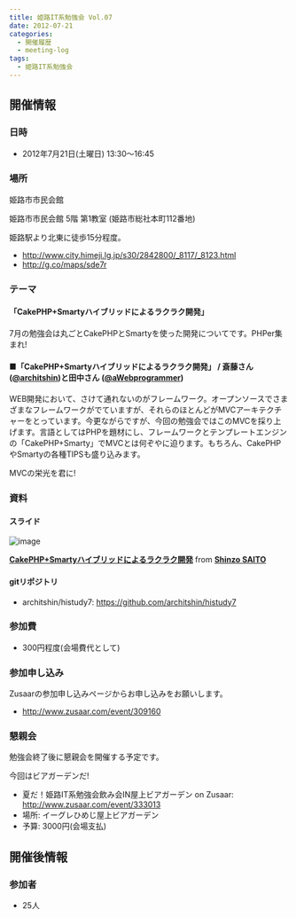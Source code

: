 ```yaml
---
title: 姫路IT系勉強会 Vol.07
date: 2012-07-21
categories:
  - 開催履歴
  - meeting-log
tags:
  - 姫路IT系勉強会
---
```


## 開催情報

### 日時

- 2012年7月21日(土曜日) 13:30～16:45

### 場所

姫路市市民会館

姫路市市民会館 5階 第1教室 (姫路市総社本町112番地)

姫路駅より北東に徒歩15分程度。

- <http://www.city.himeji.lg.jp/s30/2842800/_8117/_8123.html>
- <http://g.co/maps/sde7r>

### テーマ

#### 「CakePHP+Smartyハイブリッドによるラクラク開発」

7月の勉強会は丸ごとCakePHPとSmartyを使った開発についてです。PHPer集まれ!

#### ■「CakePHP+Smartyハイブリッドによるラクラク開発」 / 斎藤さん ([@architshin](https://twitter.com/#%21/architshin))と田中さん ([@aWebprogrammer](https://twitter.com/#%21/aWebprogrammer))

WEB開発において、さけて通れないのがフレームワーク。オープンソースでさまざまなフレームワークがでていますが、それらのほとんどがMVCアーキテクチャーをとっています。今更ながらですが、今回の勉強会ではこのMVCを採り上げます。言語としてはPHPを題材にし、フレームワークとテンプレートエンジンの「CakePHP+Smarty」でMVCとは何ぞやに迫ります。もちろん、CakePHPやSmartyの各種TIPSも盛り込みます。

MVCの栄光を君に!

### 資料

#### スライド

![image](http://www.google.com/chart?chc=sites&amp;cht=d&amp;chdp=sites&amp;chl=%5B%5BGoogle+Gadget&#39;%3D20&#39;f%5Cv&#39;a%5C%3D0&#39;10&#39;%3D427&#39;0&#39;dim&#39;%5Cbox1&#39;b%5CF6F6F6&#39;fC%5CF6F6F6&#39;eC%5C0&#39;sk&#39;%5C%5B%22Include+gadget+(iframe)%22&#39;%5D&#39;a%5CV%5C%3D12&#39;f%5C%5DV%5Cta%5C%3D10&#39;%3D0&#39;%3D428&#39;%3D353&#39;dim&#39;%5C%3D10&#39;%3D10&#39;%3D428&#39;%3D353&#39;vdim&#39;%5Cbox1&#39;b%5Cva%5CF6F6F6&#39;fC%5CC8C8C8&#39;eC%5C&#39;a%5C%5Do%5CLauto&#39;f%5C&amp;sig=SCe4saiJDmAsupiSHPq0iidRIAI)

**[CakePHP+Smartyハイブリッドによるラクラク開発](http://www.slideshare.net/architshin/histudy7 "CakePHP+Smartyハイブリッドによるラクラク開発")** from **[Shinzo SAITO](http://www.slideshare.net/architshin)**

#### gitリポジトリ

- architshin/histudy7: <https://github.com/architshin/histudy7>

### 参加費

- 300円程度(会場費代として)

### 参加申し込み

Zusaarの参加申し込みページからお申し込みをお願いします。

- <http://www.zusaar.com/event/309160>

### 懇親会

勉強会終了後に懇親会を開催する予定です。

今回はビアガーデンだ!

- 夏だ！姫路IT系勉強会飲み会IN屋上ビアガーデン on Zusaar: http://www.zusaar.com/event/333013
- 場所: イーグレひめじ屋上ビアガーデン
- 予算: 3000円(会場支払)

## 開催後情報

### 参加者

- 25人
